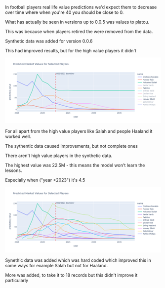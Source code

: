 In football players real life value predictions we'd expect them to decrease over time where when you're 40 you should be close to 0.

What has actually be seen in versions up to 0.0.5 was values to platou.

This was because when players retired the were removed from the data.

Synthetic data was added for version 0.0.6

This had improved results, but for the high value players it didn't

![alt text](image.png)

For all apart from the high value players like Salah and people Haaland it worked well.

The sythentic data caused improvements, but not complete ones

There aren't high value players in the synthetic data.

The highest value was 22.5M - this means the model won't learn the lessons.

Especially when ("year <2023") it's 4.5 

![alt text](image-1.png)


Synethic data was added which was hard coded which improved this in some ways for example Salah but not for Haaland.

More was added, to take it to 18 records but this didn't improve it particularly
